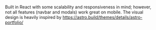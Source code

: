 Built in React with some scalability and responsiveness in mind; however, not all features (navbar and modals) work great on mobile. The visual design is heavily inspired by https://astro.build/themes/details/astro-portfolio/

